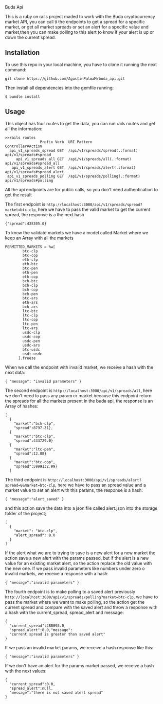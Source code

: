 Buda Api

This is a ruby on rails project maded to work with the Buda cryptocurrency market API, you can call ti the endpoints to get a spread for a specific market, or get all market spreads or set an alert for a specific value and market,then you can make polling to this alert to know if your alert is up or down the current spread.

## Installation

To use this repo in your local machine, you have to clone it running the next command:

```
git clone https://github.com/AgustinPalmaM/buda_api.git
```

Then install all dependencies into the gemfile running:

```
$ bundle install
```

## Usage

This object has four routes to get the data, you can run rails routes and get all the information:

```
>>rails routes
                Prefix Verb  URI Pattern                       Controller#Action
  api_v1_spreads_spread GET  /api/v1/spreads/spread(.:format)  api/v1/spreads#spread
     api_v1_spreads_all GET  /api/v1/spreads/all(.:format)     api/v1/spreads#spread_all
   api_v1_spreads_alert GET  /api/v1/spreads/alert(.:format)   api/v1/spreads#spread_alert
 api_v1_spreads_polling GET  /api/v1/spreads/polling(.:format) api/v1/spreads#polling
```

All the api endpoints are for public calls, so you don't need authentication to get the result

The first endpoint is ```http://localhost:3000/api/v1/spreads/spread?market=btc-clp```, here we have to pass the valid market to get the current spread, the response is a the next hash

```
{"spread":438305.0}
```
To know the validate markets we have a model called Market where we keep an Array with all the markets

```
PERMITTED_MARKETS = %w[
        btc-clp
        btc-cop
        eth-clp
        eth-btc
        btc-pen
        eth-pen
        eth-cop
        bch-btc
        bch-clp
        bch-cop
        bch-pen
        btc-ars
        eth-ars
        bch-ars
        ltc-btc
        ltc-clp
        ltc-cop
        ltc-pen
        ltc-ars
        usdc-clp
        usdc-cop
        usdc-pen
        usdc-ars
        btc-usdc
        usdt-usdc
      ].freeze
```

When we call the endpoint with invalid market, we receive a hash with the next data:

```
{ "message": "invalid parameters" }
```
The second endpoint is ```http://localhost:3000/api/v1/spreads/all```, here we don't need to pass any param or market because this endpoint return the spreads for all the markets present in the buda api, the response is an Array of hashes:

```
[
  {
    "market":"bch-clp",
    "spread":8797.31},
  {
    "market":"btc-clp",
    "spread":433729.0}
  {
    "market":"ltc-pen",
    "spread":12.88}
  {
    "market":"btc-cop",
    "spread":5999132.99}
  ]
```
The third endpoint is ```http://localhost:3000/api/v1/spreads/alert?spread=8&market=btc-clp```, here we have to pass an spread value and a market value to set an alert with this params, the response is a hash:

```
{ "message":"alert_saved" }
```

and this action save the data into a json file called alert.json into the storage folder of the project;

```
[
  {
    "market": "btc-clp",
    "alert_spread": 8.0
  }
]
```
If the alert what we are to trying to save is a new alert for a new market the action save a new alert with the params passed, but if the alert is a new value for an existing market alert, so the action replace the old value with the new one.
If we pass invalid parameters like numbers under zero o invalid markets, we receive a response with a hash:

```
{ "message":"invalid parameters" }
```
The fourth endpoint is to make polling to a saved alert previously ```http://localhost:3000/api/v1/spreads/polling?market=btc-clp```, we have to pass the market where we want to make polling, so the action get the current spread and compare with the saved alert and throw a response with a hash with the current_spread, spread_alert and message:

```
{
  "current_spread":488093.0,
  "spread_alert":8.0,"message":
  "current spread is greater than saved alert"
}
```
If we pass an invalid market params, we receive a hash response like this:

```
{ "message":"invalid parameters" }
```
If we don't have an alert for the params market passed, we receive a hash with the next values:

```
{
  "current_spread":0.0,
  "spread_alert":null,
  "message":"there is not saved alert spread"
}
```
